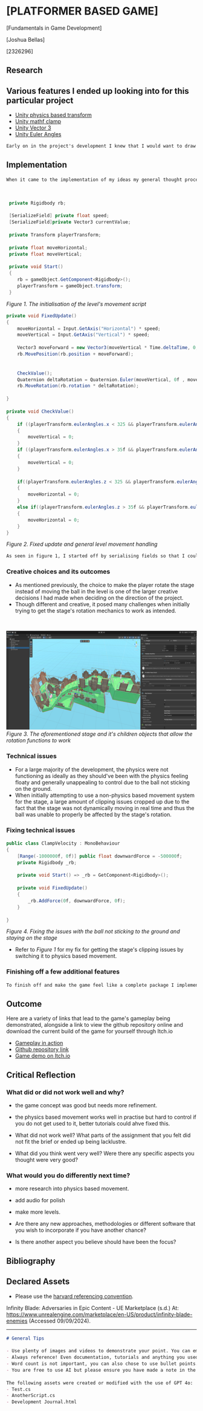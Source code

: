 # [PLATFORMER BASED GAME]

[Fundamentals in Game Development]

[Joshua Bellas]

[2326296]

## Research

## Various features I ended up looking into for this particular project

- [Unity physics based transform](https://docs.unity3d.com/ScriptReference/Transform.html)
- [Unity mathf clamp](https://docs.unity3d.com/6000.0/Documentation/ScriptReference/Mathf.Clamp.html)
- [Unity Vector 3](https://docs.unity3d.com/ScriptReference/Vector3.html)
- [Unity Euler Angles](https://docs.unity3d.com/ScriptReference/Transform-eulerAngles.html)


```markdown
Early on in the project's development I knew that I would want to draw inspiration from the 'Super Monkey Ball' franchise that focuses on puzzle platformer styles of gameplay by forcing you to rotate a stage to move a ball. I felt like this was a unique take on the platformer genre and thus wanted to take inspiration and implement this core system into my project, hence the research into object transformation.
```

## Implementation

```markdown
When it came to the implementation of my ideas my general thought process and aims for the project was to create a unique take on the platformer genre as previously mentioned. To do this I decided to take an unconventional method to controls to create a fresh user experience that is not commonly explored.
```
<br>

```csharp
 private Rigidbody rb;

 [SerializeField] private float speed;
 [SerializeField]private Vector3 currentValue;

 private Transform playerTransform;

 private float moveHorizontal;
 private float moveVertical;

 private void Start()
 {
    rb = gameObject.GetComponent<Rigidbody>();
    playerTransform = gameObject.transform;
 }
```
*Figure 1. The initialisation of the level's movement script*

```csharp
private void FixedUpdate()
{
    moveHorizontal = Input.GetAxis("Horizontal") * speed;
    moveVertical = Input.GetAxis("Vertical") * speed;

    Vector3 moveForward = new Vector3(moveVertical * Time.deltaTime, 0, moveHorizontal * Time.deltaTime);
    rb.MovePosition(rb.position + moveForward);


    CheckValue();  
    Quaternion deltaRotation = Quaternion.Euler(moveVertical, 0f , moveHorizontal);  // Rotation around the Y-axis
    rb.MoveRotation(rb.rotation * deltaRotation);
 
}

private void CheckValue()
{
    if ((playerTransform.eulerAngles.x < 325 && playerTransform.eulerAngles.x > 40) && moveVertical < 0)
    {
        moveVertical = 0;
    }
    if ((playerTransform.eulerAngles.x > 35f && playerTransform.eulerAngles.x < 39f) && moveVertical > 0)
    {
        moveVertical = 0;
    }

    if((playerTransform.eulerAngles.z < 325 && playerTransform.eulerAngles.z > 40) && moveHorizontal < 0)
    {
        moveHorizontal = 0;
    }
    else if((playerTransform.eulerAngles.z > 35f && playerTransform.eulerAngles.z < 39f) && moveHorizontal > 0)
    {
        moveHorizontal = 0;
    }
}
```
*Figure 2. Fixed update and general level movement handling*

```markdown
As seen in figure 1, I started off by serialising fields so that I could adjust the speed at which the level would rotate in order to adequately test what speeds felt the best to control during gameplay, I also initalise a rigidbody, as the level uses physics based movement, attaching and referencing said rigidbody is essential to apply transformations to the level. Then using euler angles I was able to limit the angles that the level was able to rotate at, this was done in order to prevent the player from completely flipping the stage in any given direction.
```

### Creative choices and its outcomes

- As mentioned previously, the choice to make the player rotate the stage instead of moving the ball in the level is one of the larger creative decisions I had made when deciding on the direction of the project.
- Though different and creative, it posed many challenges when initially trying to get the stage's rotation mechanics to work as intended.



<br>

![alt text]({886D58D5-AE16-4AD8-926C-C2565E8436DA}.png)
*Figure 3. The aforementioned stage and it's children objects that allow the rotation functions to work*

### Technical issues

- For a large majority of the development, the physics were not functioning as ideally as they should've been with the physics feeling floaty and generally unappealing to control due to the ball not sticking on the ground.
- When initially attempting to use a non-physics based movement system for the stage, a large amount of clipping issues cropped up due to the fact that the stage was not dynamically moving in real time and thus the ball was unable to properly be affected by the stage's rotation.

### Fixing technical issues

```csharp
public class ClampVelocity : MonoBehaviour
{
    [Range(-1000000f, 0f)] public float downwardForce = -500000f;
    private Rigidbody _rb;

    private void Start() => _rb = GetComponent<Rigidbody>();

    private void FixedUpdate()
    {
        _rb.AddForce(0f, downwardForce, 0f);
    }

}
```
*Figure 4. Fixing the issues with the ball not sticking to the ground and staying on the stage*

- Refer to *Figure 1* for my fix for getting the stage's clipping issues by switching it to physics based movement.

### Finishing off a few additional features

```markdown
To finish off and make the game feel like a complete package I implemented a few smaller features required by the task outline and implemented them into the project.
```

## Outcome

Here are a variety of links that lead to the game's gameplay being demonstrated, alongside a link to view the github repository online and download the current build of the game for yourself through Itch.io

- [Gameplay in action](https://www.youtube.com/watch?v=dQw4w9WgXcQ&ab_channel=RickAstley)
- [Github repository link](https://github.com/githubtraining/hellogitworld)
- [Game demo on Itch.io](https://samperson.itch.io/desktop-goose)


## Critical Reflection

### What did or did not work well and why?

- the game concept was good but needs more refinement.
- the physics based movement works well in practise but hard to control if you do not get used to it, better tutorials could ahve fixed this.

- What did not work well? What parts of the assignment that you felt did not fit the brief or ended up being lacklustre.
- What did you think went very well? Were there any specific aspects you thought were very good?

### What would you do differently next time?

- more research into physics based movement.
- add audio for polish
- make more levels.

- Are there any new approaches, methodologies or different software that you wish to incorporate if you have another chance?
- Is there another aspect you believe should have been the focus?

## Bibliography



## Declared Assets

- Please use the [harvard referencing convention](https://mylibrary.uca.ac.uk/referencing).

Infinity Blade: Adversaries in Epic Content - UE Marketplace (s.d.) At: https://www.unrealengine.com/marketplace/en-US/product/infinity-blade-enemies (Accessed  09/09/2024).

---

```Markdown
# General Tips

- Use plenty of images and videos to demonstrate your point. You can embed YouTube tutorials, your own recordings, etc.
- Always reference! Even documentation, tutorials and anything you used for your assignment. Use an inline reference for the sentence and a bibliography reference at the end.
- Word count is not important, you can also chose to use bullet points. As long as it is clear and readable, the format your decide to use can be flexible.
- You are free to use AI but please ensure you have made a note in the declared assets, for example if you have a script called Test.cs , you should note that AI was used to in the creation of this script. You can use a bullet point list for each asset used like:

The following assets were created or modified with the use of GPT 4o:
- Test.cs
- AnotherScript.cs
- Development Journal.html

```
